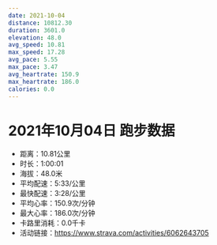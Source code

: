 ```yaml
---
date: 2021-10-04
distance: 10812.30
duration: 3601.0
elevation: 48.0
avg_speed: 10.81
max_speed: 17.28
avg_pace: 5.55
max_pace: 3.47
avg_heartrate: 150.9
max_heartrate: 186.0
calories: 0.0
---
```


# 2021年10月04日 跑步数据

- 距离：10.81公里
- 时长：1:00:01
- 海拔：48.0米
- 平均配速：5:33/公里
- 最快配速：3:28/公里
- 平均心率：150.9次/分钟
- 最大心率：186.0次/分钟
- 卡路里消耗：0.0千卡
- 活动链接：https://www.strava.com/activities/6062643705
